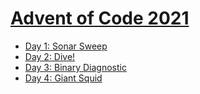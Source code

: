 # [Advent of Code 2021](https://adventofcode.com/2021)
- [Day 1: Sonar Sweep](https://adventofcode.com/2021/day/1)
- [Day 2: Dive!](https://adventofcode.com/2021/day/2)
- [Day 3: Binary Diagnostic](https://adventofcode.com/2021/day/3)
- [Day 4: Giant Squid](https://adventofcode.com/2021/day/4)

